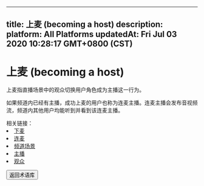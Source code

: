 
---
title: 上麦 (becoming a host)
description: 
platform: All Platforms
updatedAt: Fri Jul 03 2020 10:28:17 GMT+0800 (CST)
---
# 上麦 (becoming a host)
上麦指直播场景中的观众切换用户角色成为主播这一行为。

如果频道内已经有主播，成功上麦的用户也称为连麦主播。连麦主播会发布音视频流，频道内其他用户均能听到并看到该连麦主播。

<div class="alert info">相关链接：
<li><a href="#become-audience">下麦</a></li>
<li><a href="#co-hosting">连麦</a></li>
<li><a href="#channel_prpofile">频道场景</a></li>
<li><a href="#host">主播</a></li>
<li><a href="#audience">观众</a></li>
</div>

<a href="../../cn/Agora%20Platform/terms.md"><button>返回术语库</button></a>
